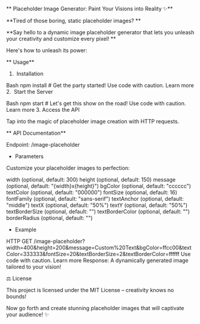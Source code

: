 
** Placeholder Image Generator: Paint Your Visions into Reality ️✨**

**Tired of those boring, static placeholder images? **

**Say hello to a dynamic image placeholder generator that lets you unleash your creativity and customize every pixel! **

Here's how to unleash its power:

** Usage**

1. ️ Installation

Bash
npm install  # Get the party started!
Use code with caution. Learn more
2. ️ Start the Server

Bash
npm start  # Let's get this show on the road!
Use code with caution. Learn more
3.  Access the API

Tap into the magic of placeholder image creation with HTTP requests.

** API Documentation**

Endpoint: /image-placeholder

- Parameters

Customize your placeholder images to perfection:

width (optional, default: 300)
height (optional, default: 150)
message (optional, default: "{width}x{height}")
bgColor (optional, default: "cccccc")
textColor (optional, default: "000000")
fontSize (optional, default: 16)
fontFamily (optional, default: "sans-serif")
textAnchor (optional, default: "middle")
textX (optional, default: "50%")
textY (optional, default: "50%")
textBorderSize (optional, default: "")
textBorderColor (optional, default: "")
borderRadius (optional, default: "")
- Example

HTTP
GET /image-placeholder?width=400&height=200&message=Custom%20Text&bgColor=ffcc00&textColor=333333&fontSize=20&textBorderSize=2&textBorderColor=ffffff
Use code with caution. Learn more
Response: A dynamically generated image tailored to your vision!

⚖️ License

This project is licensed under the MIT License – creativity knows no bounds!

Now go forth and create stunning placeholder images that will captivate your audience! ✨